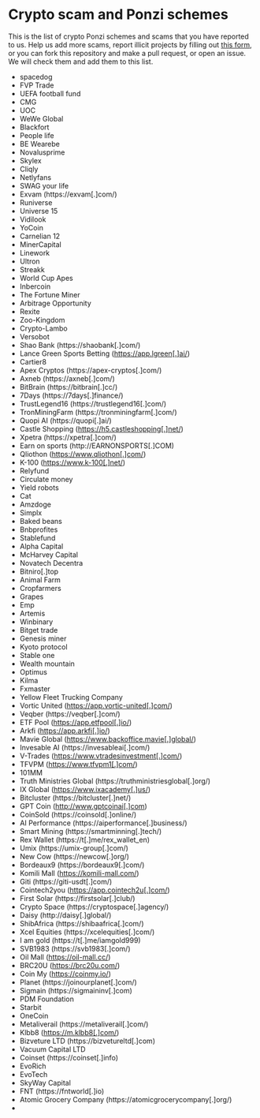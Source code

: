 # Crypto scam and Ponzi schemes

This is the list of crypto Ponzi schemes and scams that you have reported to us. Help us add more scams, report illicit projects by filling out [this form](https://airtable.com/shrJ0d1vi1J2ZqMdH), or you can fork this repository and make a pull request, or open an issue. We will check them and add them to this list.

- spacedog
- FVP Trade
- UEFA football fund
- CMG
- UOC
- WeWe Global
- Blackfort
- People life
- BE Wearebe
- Novalusprime
- Skylex
- Cliqly
- Netlyfans
- SWAG your life
- Exvam (https://exvam[.]com/)
- Runiverse
- Universe 15
- Vidilook
- YoCoin
- Carnelian 12
- MinerCapital
- Linework
- Ultron
- Streakk
- World Cup Apes
- Inbercoin
- The Fortune Miner
- Arbitrage Opportunity
- Rexite
- Zoo-Kingdom
- Crypto-Lambo
- Versobot
- Shao Bank (https://shaobank[.]com/)
- Lance Green Sports Betting (https://app.lgreen[.]ai/)
- Cartier8 
- Apex Cryptos (https://apex-cryptos[.]com/)
- Axneb (https://axneb[.]com/)
- BitBrain (https://bitbrain[.]cc/)
- 7Days (https://7days[.]finance/)
- TrustLegend16 (https://trustlegend16[.]com/)
- TronMiningFarm (https://tronminingfarm[.]com/)
- Quopi AI (https://quopi[.]ai/)
- Castle Shopping (https://h5.castleshopping[.]net/)
- Xpetra (https://xpetra[.]com/)
- Earn on sports (http://EARNONSPORTS[.]COM)
- Qliothon (https://www.qliothon[.]com/)
- K-100 (https://www.k-100[.]net/)
- Relyfund
- Circulate money
- Yield robots
- Cat
- Amzdoge
- Simplx
- Baked beans
- Bnbprofites
- Stablefund
- Alpha Capital
- McHarvey Capital
- Novatech Decentra
- Bitniro[.]top
- Animal Farm
- Cropfarmers
- Grapes
- Emp
- Artemis
- Winbinary
- Bitget trade
- Genesis miner
- Kyoto protocol
- Stable one
- Wealth mountain
- Optimus
- Kilma
- Fxmaster
- Yellow Fleet Trucking Company
- Vortic United (https://app.vortic-united[.]com/)
- Veqber (https://veqber[.]com/)
- ETF Pool (https://app.etfpool[.]io/)
- Arkfi (https://app.arkfi[.]io/)
- Mavie Global (https://www.backoffice.mavie[.]global/)
- Invesable AI (https://invesableai[.]com/)
- V-Trades (https://www.vtradesinvestment[.]com/)
- TFVPM (https://www.tfvpm1[.]com/)
- 101MM
- Truth Ministries Global (https://truthministriesglobal[.]org/)
- IX Global (https://www.ixacademy[.]us/)
- Bitcluster (https://bitcluster[.]net/)
- GPT Coin (http://www.gptcoinai[.]com)
- CoinSold (https://coinsold[.]online/)
- AI Performance (https://aiperformance[.]business/)
- Smart Mining (https://smartminning[.]tech/)
- Rex Wallet (https://t[.]me/rex_wallet_en)
- Umix (https://umix-group[.]com/)
- New Cow (https://newcow[.]org/)
- Bordeaux9 (https://bordeaux9[.]com/)
- Komili Mall (https://komili-mall.com/)
- Giti (https://giti-usdt[.]com/)
- Cointech2you (https://app.cointech2u[.]com/)
- First Solar (https://firstsolar[.]club/)
- Crypto Space (https://cryptospace[.]agency/)
- Daisy (http://daisy[.]global/)
- ShibAfrica (https://shibaafrica[.]com/)
- Xcel Equities (https://xcelequities[.]com/)
- I am gold (https://t[.]me/iamgold999)
- SVB1983 (https://svb1983[.]com/)
- Oil Mall (https://oil-mall.cc/)
- BRC20U (https://brc20u.com/)
- Coin My (https://coinmy.io/)
- Planet (https://joinourplanet[.]com/)
- Sigmain (https://sigmaininv[.]com)
- PDM Foundation
- Starbit
- OneCoin
- Metaliverail (https://metaliverail[.]com/)
- Klbb8 (https://m.klbb8[.]com/)
- Bizveture LTD (https://bizvetureltd[.]com)
- Vacuum Capital LTD
- Coinset (https://coinset[.]info)
- EvoRich
- EvoTech
- SkyWay Capital
- FNT (https://fntworld[.]io)
- Atomic Grocery Company (https://atomicgrocerycompany[.]org/)
- 
